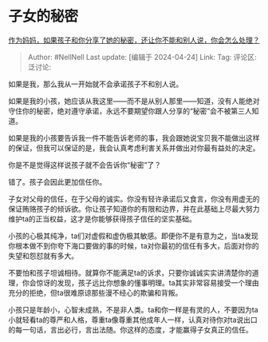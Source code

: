 # 子女的秘密
[作为妈妈，如果孩子和你分享了她的秘密，还让你不能和别人说，你会怎么处理？](https://www.zhihu.com/question/652752119/answer/3476825369)

> Author: #NellNell
> Last update: [编辑于 2024-04-24]
> Link:
> Tag:
> 评论区:
> 泛讨论:

如果是我，那么我从一开始就不会承诺孩子不和别人说。

如果是我的小孩，她应该从我这里——而不是从别人那里——知道，没有人能绝对守住你的秘密，绝对遵守承诺，永远不要期望你跟人分享的“秘密”会不被第三人知道。

如果是我的小孩要告诉我一件不能告诉老师的事，我会跟她说宝贝我不能做出这样的保证，但我可以保证的是，我会认真考虑利害关系并做出对你最有益处的决定。

你是不是觉得这样说孩子就不会告诉你“秘密”了？

错了。孩子会因此更加信任你。

子女对父母的信任，在于父母的诚实。你没有轻许承诺后又食言，你没有用虚无的保证贿赂孩子的倾诉欲。你让孩子知道你的有限和边界，并在此基础上尽最大努力维护ta的正当权益，这才是你能够获得孩子信任的坚实基础。

小孩的心极其纯净，ta们对虚假和虚伪极其敏感。即便你不是有意为之，当ta发现你根本做不到你夸下海口要做的事的时候，ta对你最初的信任有多大，后面对你的失望和怨怼就有多大。

不要怕和孩子坦诚相待。就算你不能满足ta的诉求，只要你诚诚实实讲清楚你的道理，你会惊讶的发现，孩子远比你想象的懂事明理。ta其实非常容易接受一个理由充分的拒绝，但ta很难原谅那些漫不经心的欺骗和背叛。

小孩只是年龄小，心智未成熟，不是非人类。ta和你一样是有灵的人，不要因为ta小就轻看ta的尊严和人格，尊重ta像尊重其他成年人一样，认真对待你对ta说出口的每一句话，言出必行，言出法随。你这样的态度，才能赢得子女真正的信任。
